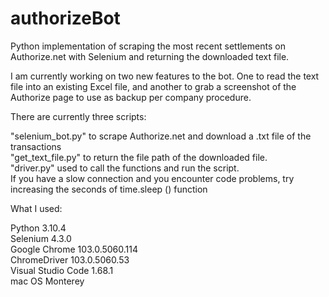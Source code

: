 # authorizeBot

Python implementation of scraping the most recent settlements on Authorize.net with Selenium and returning the downloaded text file. <br />

I am currently working on two new features to the bot. One to read the text file into an existing Excel file, and another to grab a screenshot of the Authorize page to use as backup per company procedure.

There are currently three scripts:

"selenium_bot.py" to scrape Authorize.net and download a .txt file of the transactions <br />
"get_text_file.py" to return the file path of the downloaded file. <br />
"driver.py" used to call the functions and run the script. <br />
If you have a slow connection and you encounter code problems, try increasing the seconds of time.sleep () function <br />


What I used: <br />

Python 3.10.4 <br />
Selenium 4.3.0 <br />
Google Chrome 103.0.5060.114 <br />
ChromeDriver 103.0.5060.53 <br />
Visual Studio Code 1.68.1 <br />
mac OS Monterey <br />
